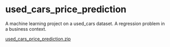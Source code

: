 # used_cars_price_prediction
A machine learning project on a used_cars dataset. A regression problem in a business context.

[used_cars_price_prediction.zip](https://github.com/leo-couder/used_cars_price_prediction/files/8311521/used_cars_price_prediction.zip)
